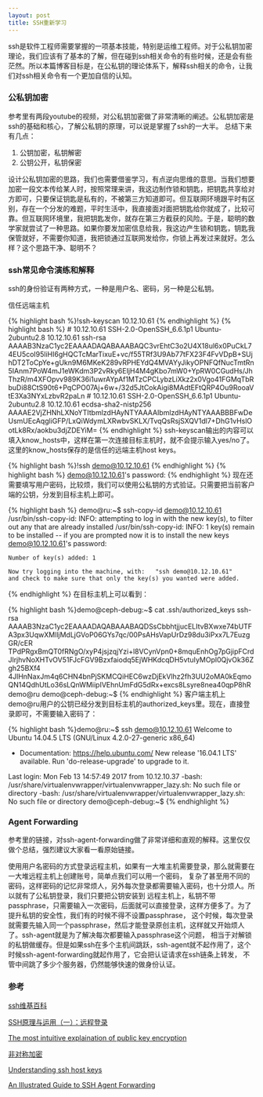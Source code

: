 ```yaml
---
layout: post
title: SSH重新学习
---
```

ssh是软件工程师需要掌握的一项基本技能，特别是运维工程师。对于公私钥加密理论，我们应该有了基本的了解，但在碰到ssh相关命令的有些时候，还是会有些茫然。所以本篇博客目标是，在公私钥的理论体系下，解释ssh相关的命令，让我们对ssh相关命令有一个更加自信的认知。

### 公私钥加密
参考里有两段youtube的视频，对公私钥加密做了非常清晰的阐述。公私钥加密是ssh的基础和核心，了解公私钥的原理，可以说是掌握了ssh的一大半。
总结下来有几点：

1. 公钥加密，私钥解密
2. 公钥公开，私钥保密

设计公私钥加密的思路，我们也需要借鉴学习，有点逆向思维的意思。当我们想要加密一段文本传给某人时，按照常理来讲，我这边制作锁和钥匙，把钥匙共享给对方即可，只要保证钥匙是私有的，不被第三方知道即可。但互联网环境跟平时有区别，存在一个分发的难题，平时生活中，我直接面对面把钥匙给你就成了，比较可靠。但互联网环境里，我把钥匙发你，就存在第三方截获的风险。于是，聪明的数学家就尝试了一种思路。如果你要发加密信息给我，我这边产生锁和钥匙，钥匙我保管就好，不需要你知道，我把锁通过互联网发给你，你锁上再发过来就好。怎么样？这个思路干净、聪明不？

### ssh常见命令演练和解释
ssh的身份验证有两种方式，一种是用户名、密码，另一种是公私钥。

信任远端主机

{% highlight bash %}!ssh-keyscan 10.12.10.61
{% endhighlight %}
{% highlight bash %}
    # 10.12.10.61 SSH-2.0-OpenSSH_6.6.1p1 Ubuntu-2ubuntu2.8
    10.12.10.61 ssh-rsa AAAAB3NzaC1yc2EAAAADAQABAAABAQC3vrEhtC3o2U4X18ul6x0PuCkL74EU5coI95liHI6gHQCTcMarTixuE+vc/f55TRf3U9Ab77tFX23F4FvVDpB+SUjhDT2ToCpYe+gUkn9M6MKeK289vRPHEYdQ4MVAYyJikyOPNFQfNucTmtRn5IAnm7PoW4mJ1eWKdm3P2vRky6EIjH4M4gKbo7mW0+YpRW0CGudHs/JhThzR/m4XFOpvv989K36i1uwrAYpAf1MTzCPCLybzLiXkz2x0Vgo41FGMqTbRbuDi88CtS90t6+PqCPO07Aj+6w+/32d5JtCokAigi8MAdtEFtQRP4Ou9RooaVtE3Xa3NYxLzbvR2paLn
    # 10.12.10.61 SSH-2.0-OpenSSH_6.6.1p1 Ubuntu-2ubuntu2.8
    10.12.10.61 ecdsa-sha2-nistp256 AAAAE2VjZHNhLXNoYTItbmlzdHAyNTYAAAAIbmlzdHAyNTYAAABBBFwDeUsmUEcAqgliGFP/LxQiWdymLXRwbvSKLX/TvqQsRsjSXQV1dl7+DhG1vHslOotLk8Rx/aokbu3djZDEYiM=
{% endhighlight %}
ssh-keyscan输出的内容可以填入know_hosts中，这样在第一次连接目标主机时，就不会提示输入yes/no了。这里的know_hosts保存的是信任的远端主机host keys。


{% highlight bash %}!ssh demo@10.12.10.61
{% endhighlight %}
{% highlight bash %}    demo@10.12.10.61's password: 
{% endhighlight %}
现在还需要填写用户密码，比较烦，我们可以使用公私钥的方式验证。只需要把当前客户端的公钥，分发到目标主机上即可。

{% highlight bash %}    demo@ru:~$ ssh-copy-id demo@10.12.10.61
    /usr/bin/ssh-copy-id: INFO: attempting to log in with the new key(s), to filter out any that are already installed
    /usr/bin/ssh-copy-id: INFO: 1 key(s) remain to be installed -- if you are prompted now it is to install the new keys
    demo@10.12.10.61's password:

    Number of key(s) added: 1

    Now try logging into the machine, with:   "ssh demo@10.12.10.61"
    and check to make sure that only the key(s) you wanted were added.
{% endhighlight %}
在目标主机上可以看到：

{% highlight bash %}demo@ceph-debug:~$ cat .ssh/authorized_keys
ssh-rsa AAAAB3NzaC1yc2EAAAADAQABAAABAQDSsCbbhtjjucELItvBXwxe74bUTFA3px3UqwXMlljMdLjGVoP06GYs7qc/00PsAHsVapUrDz98du3iPxx7L7EuzgGR/cER
TPdPRgxBmQT0fRNgO/xyP4jsjzqjYzi+l8VCynVpn0+8mquEnhOg7pGjipFCrdJlrjhvNoXHTvOV51FJcFGV9Bzxfaiodq5EjWHKdcqDH5vtuIyMOpl0QjvOk36Zgh25BXf4
4JlHnNaxJm4q6CHN4bnPjSKMCQiHEC6wzDjEkVlhz2fh3UU2oMA0kEqmoQN14QdhUtLo36sLQnWMiipIVEhnUmFdG5dRx+excs8Lsyre8nea40qpP8hR demo@ru
demo@ceph-debug:~$
{% endhighlight %}
客户端主机上demo@ru用户的公钥已经分发到目标主机的authorized_keys里。现在，直接登录即可，不需要输入密码了：

{% highlight bash %}demo@ru:~$ ssh demo@10.12.10.61
Welcome to Ubuntu 14.04.5 LTS (GNU/Linux 4.2.0-27-generic x86_64)

 * Documentation:  https://help.ubuntu.com/
New release '16.04.1 LTS' available.
Run 'do-release-upgrade' to upgrade to it.

Last login: Mon Feb 13 14:57:49 2017 from 10.12.10.37
-bash: /usr/share/virtualenvwrapper/virtualenvwrapper_lazy.sh: No such file or directory
-bash: /usr/share/virtualenvwrapper/virtualenvwrapper_lazy.sh: No such file or directory
demo@ceph-debug:~$
{% endhighlight %}

### Agent Forwarding
参考里的链接，对ssh-agent-forwarding做了非常详细和直观的解释。这里仅仅做个总结，强烈建议大家看一看原始链接。

使用用户名密码的方式登录远程主机，如果有一大堆主机需要登录，那么就需要在一大堆远程主机上创建账号，简单点我们可以用一个密码，
复杂了甚至用不同的密码，这样密码的记忆非常烦人，另外每次登录都需要输入密码，也十分烦人。所以就有了公私钥登录，我们只要把公钥安装到
远程主机上，私钥不带passphrase，只需要输入一次密码，后面就可以直接登录，这样方便多了。为了提升私钥的安全性，我们有的时候不得不设置passphrase，
这个时候，每次登录就需要先输入同一个passphrase，然后才能登录原创主机，这样就又开始烦人了。ssh-agent就是为了解决每次都要输入passphrase这个问题，
相当于对解锁的私钥做缓存。但是如果ssh在多个主机间跳跃，ssh-agent就不起作用了，这个时候ssh-agent-forwarding就起作用了，它会把认证请求在ssh链条上转发，
不管中间跳了多少个服务器，仍然能够快速的做身份认证。

### 参考
[ssh维基百科](https://zh.wikipedia.org/wiki/Secure_Shell)

[SSH原理与运用（一）：远程登录](http://www.ruanyifeng.com/blog/2011/12/ssh_remote_login.html)

[The most intuitive explaination of public key encryption](https://www.youtube.com/watch?v=wXB-V_Keiu8)

[非对称加密](https://www.youtube.com/watch?v=XBG50hUUb8k)

[Understanding ssh host keys](https://www.vandyke.com/solutions/host_keys/host_keys.pdf)

[An Illustrated Guide to SSH Agent Forwarding](http://www.unixwiz.net/techtips/ssh-agent-forwarding.html)
